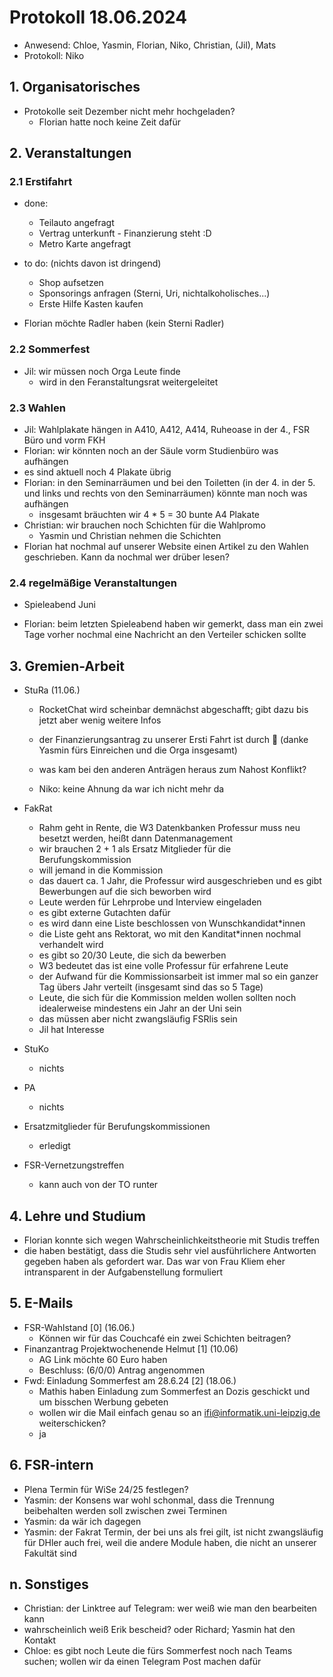 ---
---

# Protokoll 18.06.2024

- Anwesend: Chloe, Yasmin, Florian, Niko, Christian, (Jil), Mats
- Protokoll: Niko

## 1. Organisatorisches

- Protokolle seit Dezember nicht mehr hochgeladen?
  - Florian hatte noch keine Zeit dafür

## 2. Veranstaltungen

### 2.1 Erstifahrt

- done:
  - Teilauto angefragt
  - Vertrag unterkunft - Finanzierung steht :D
  - Metro Karte angefragt
- to do: (nichts davon ist dringend)

  - Shop aufsetzen
  - Sponsorings anfragen (Sterni, Uri, nichtalkoholisches...)
  - Erste Hilfe Kasten kaufen

- Florian möchte Radler haben (kein Sterni Radler)

### 2.2 Sommerfest

- Jil: wir müssen noch Orga Leute finde
  - wird in den Feranstaltungsrat weitergeleitet

### 2.3 Wahlen

- Jil: Wahlplakate hängen in A410, A412, A414, Ruheoase in der 4., FSR Büro und vorm FKH
- Florian: wir könnten noch an der Säule vorm Studienbüro was aufhängen
- es sind aktuell noch 4 Plakate übrig
- Florian: in den Seminarräumen und bei den Toiletten (in der 4. in der 5. und links und rechts von den Seminarräumen) könnte man noch was aufhängen
  - insgesamt bräuchten wir 4 \* 5 = 30 bunte A4 Plakate
- Christian: wir brauchen noch Schichten für die Wahlpromo
  - Yasmin und Christian nehmen die Schichten
- Florian hat nochmal auf unserer Website einen Artikel zu den Wahlen geschrieben. Kann da nochmal wer drüber lesen?

### 2.4 regelmäßige Veranstaltungen

- Spieleabend Juni

- Florian: beim letzten Spieleabend haben wir gemerkt, dass man ein zwei Tage vorher nochmal eine Nachricht an den Verteiler schicken sollte

## 3. Gremien-Arbeit

- StuRa (11.06.)

  - RocketChat wird scheinbar demnächst abgeschafft; gibt dazu bis jetzt aber wenig weitere Infos
  - der Finanzierungsantrag zu unserer Ersti Fahrt ist durch 🎉 (danke Yasmin fürs Einreichen und die Orga insgesamt)

  - was kam bei den anderen Anträgen heraus zum Nahost Konflikt?
  - Niko: keine Ahnung da war ich nicht mehr da

- FakRat
  - Rahm geht in Rente, die W3 Datenkbanken Professur muss neu besetzt werden, heißt dann Datenmanagement
  - wir brauchen 2 + 1 als Ersatz Mitglieder für die Berufungskommission
  - will jemand in die Kommission
  - das dauert ca. 1 Jahr, die Professur wird ausgeschrieben und es gibt Bewerbungen auf die sich beworben wird
  - Leute werden für Lehrprobe und Interview eingeladen
  - es gibt externe Gutachten dafür
  - es wird dann eine Liste beschlossen von Wunschkandidat\*innen
  - die Liste geht ans Rektorat, wo mit den Kanditat\*innen nochmal verhandelt wird
  - es gibt so 20/30 Leute, die sich da bewerben
  - W3 bedeutet das ist eine volle Professur für erfahrene Leute
  - der Aufwand für die Kommissionsarbeit ist immer mal so ein ganzer Tag übers Jahr verteilt (insgesamt sind das so 5 Tage)
  - Leute, die sich für die Kommission melden wollen sollten noch idealerweise mindestens ein Jahr an der Uni sein
  - das müssen aber nicht zwangsläufig FSRlis sein
  - Jil hat Interesse
- StuKo
  - nichts
- PA
  - nichts
- Ersatzmitglieder für Berufungskommissionen

  - erledigt

- FSR-Vernetzungstreffen
  - kann auch von der TO runter

## 4. Lehre und Studium

- Florian konnte sich wegen Wahrscheinlichkeitstheorie mit Studis treffen
- die haben bestätigt, dass die Studis sehr viel ausführlichere Antworten gegeben haben als gefordert war. Das war von Frau Kliem eher intransparent in der Aufgabenstellung formuliert

## 5. E-Mails

- FSR-Wahlstand [0] (16.06.)
  - Können wir für das Couchcafé ein zwei Schichten beitragen?
- Finanzantrag Projektwochenende Helmut [1] (10.06)
  - AG Link möchte 60 Euro haben
  - Beschluss: (6/0/0) Antrag angenommen
- Fwd: Einladung Sommerfest am 28.6.24 [2] (18.06.)
  - Mathis haben Einladung zum Sommerfest an Dozis geschickt und um bisschen Werbung gebeten
  - wollen wir die Mail einfach genau so an ifi@informatik.uni-leipzig.de weiterschicken?
  - ja

## 6. FSR-intern

- Plena Termin für WiSe 24/25 festlegen?
- Yasmin: der Konsens war wohl schonmal, dass die Trennung beibehalten werden soll zwischen zwei Terminen
- Yasmin: da wär ich dagegen
- Yasmin: der Fakrat Termin, der bei uns als frei gilt, ist nicht zwangsläufig für DHler auch frei, weil die andere Module haben, die nicht an unserer Fakultät sind

## n. Sonstiges

- Christian: der Linktree auf Telegram: wer weiß wie man den bearbeiten kann
- wahrscheinlich weiß Erik bescheid? oder Richard; Yasmin hat den Kontakt
- Chloe: es gibt noch Leute die fürs Sommerfest noch nach Teams suchen; wollen wir da einen Telegram Post machen dafür
